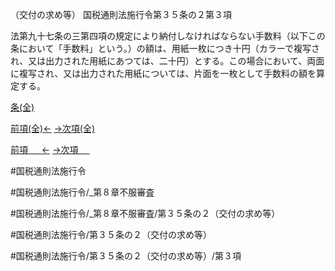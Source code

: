（交付の求め等）
国税通則法施行令第３５条の２第３項

法第九十七条の三第四項の規定により納付しなければならない手数料（以下この条において「手数料」という。）の額は、用紙一枚につき十円（カラーで複写され、又は出力された用紙にあつては、二十円）とする。この場合において、両面に複写され、又は出力された用紙については、片面を一枚として手数料の額を算定する。

[条(全)](国税通則法施行＿令＿第３５条の２_.md)

[前項(全)←](国税通則法施行＿令＿第３５条の２第２項_.md)    [→次項(全)](国税通則法施行＿令＿第３５条の２第４項_.md)

[前項 　 ←](国税通則法施行＿令＿第３５条の２第２項.md)    [→次項 　 ](国税通則法施行＿令＿第３５条の２第４項.md)



#国税通則法施行令

#国税通則法施行令/_第８章不服審査

#国税通則法施行令/_第８章不服審査/第３５条の２（交付の求め等）

#国税通則法施行令/第３５条の２（交付の求め等）

#国税通則法施行令/第３５条の２（交付の求め等）/第３項

